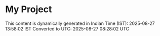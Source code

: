 # My Project

This content is dynamically generated in Indian Time (IST): 2025-08-27 13:58:02 IST
Converted to UTC: 2025-08-27 08:28:02 UTC
